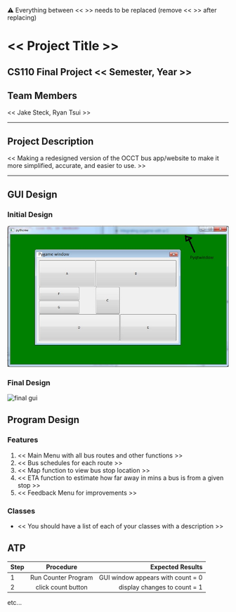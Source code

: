 
:warning: Everything between << >> needs to be replaced (remove << >> after replacing)

# << Project Title >>
## CS110 Final Project  << Semester, Year >>

## Team Members

<< Jake Steck, Ryan Tsui >>

***

## Project Description

<< Making a redesigned version of the OCCT bus app/website to make it more simplified, accurate, and easier to use. >>

***    

## GUI Design

### Initial Design

![initial gui](assets/gui.jpg)

### Final Design

![final gui](assets/finalgui.jpg)

## Program Design

### Features

1. << Main Menu with all bus routes and other functions >>
2. << Bus schedules for each route >>
3. << Map function to view bus stop location >>
4. << ETA function to estimate how far away in mins a bus is from a given stop >>
5. << Feedback Menu for improvements >>

### Classes

- << You should have a list of each of your classes with a description >>

## ATP

| Step                 |Procedure             |Expected Results                   |
|----------------------|:--------------------:|----------------------------------:|
|  1                   | Run Counter Program  |GUI window appears with count = 0  |
|  2                   | click count button   | display changes to count = 1      |
etc...
